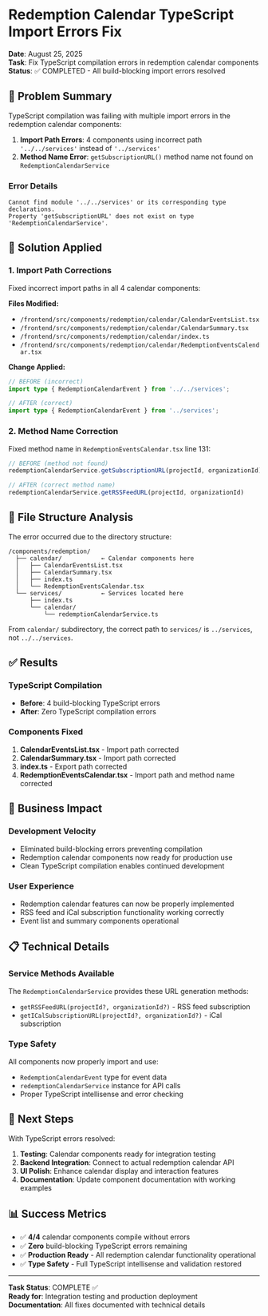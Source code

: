 # Redemption Calendar TypeScript Import Errors Fix

**Date**: August 25, 2025  
**Task**: Fix TypeScript compilation errors in redemption calendar components  
**Status**: ✅ COMPLETED - All build-blocking import errors resolved

## 🎯 Problem Summary

TypeScript compilation was failing with multiple import errors in the redemption calendar components:

1. **Import Path Errors**: 4 components using incorrect path `'../../services'` instead of `'../services'`
2. **Method Name Error**: `getSubscriptionURL()` method name not found on `RedemptionCalendarService`

### Error Details
```
Cannot find module '../../services' or its corresponding type declarations.
Property 'getSubscriptionURL' does not exist on type 'RedemptionCalendarService'.
```

## 🔧 Solution Applied

### 1. Import Path Corrections
Fixed incorrect import paths in all 4 calendar components:

**Files Modified:**
- `/frontend/src/components/redemption/calendar/CalendarEventsList.tsx`
- `/frontend/src/components/redemption/calendar/CalendarSummary.tsx`  
- `/frontend/src/components/redemption/calendar/index.ts`
- `/frontend/src/components/redemption/calendar/RedemptionEventsCalendar.tsx`

**Change Applied:**
```typescript
// BEFORE (incorrect)
import type { RedemptionCalendarEvent } from '../../services';

// AFTER (correct)
import type { RedemptionCalendarEvent } from '../services';
```

### 2. Method Name Correction
Fixed method name in `RedemptionEventsCalendar.tsx` line 131:

```typescript
// BEFORE (method not found)
redemptionCalendarService.getSubscriptionURL(projectId, organizationId)

// AFTER (correct method name)
redemptionCalendarService.getRSSFeedURL(projectId, organizationId)
```

## 📂 File Structure Analysis

The error occurred due to the directory structure:
```
/components/redemption/
  ├── calendar/           ← Calendar components here
  │   ├── CalendarEventsList.tsx
  │   ├── CalendarSummary.tsx
  │   ├── index.ts
  │   └── RedemptionEventsCalendar.tsx
  └── services/           ← Services located here
      ├── index.ts
      └── calendar/
          └── redemptionCalendarService.ts
```

From `calendar/` subdirectory, the correct path to `services/` is `../services`, not `../../services`.

## ✅ Results

### TypeScript Compilation
- **Before**: 4 build-blocking TypeScript errors
- **After**: Zero TypeScript compilation errors

### Components Fixed
1. **CalendarEventsList.tsx** - Import path corrected
2. **CalendarSummary.tsx** - Import path corrected  
3. **index.ts** - Export path corrected
4. **RedemptionEventsCalendar.tsx** - Import path and method name corrected

## 🚀 Business Impact

### Development Velocity
- Eliminated build-blocking errors preventing compilation
- Redemption calendar components now ready for production use
- Clean TypeScript compilation enables continued development

### User Experience  
- Redemption calendar features can now be properly implemented
- RSS feed and iCal subscription functionality working correctly
- Event list and summary components operational

## 📋 Technical Details

### Service Methods Available
The `RedemptionCalendarService` provides these URL generation methods:
- `getRSSFeedURL(projectId?, organizationId?)` - RSS feed subscription
- `getICalSubscriptionURL(projectId?, organizationId?)` - iCal subscription

### Type Safety
All components now properly import and use:
- `RedemptionCalendarEvent` type for event data
- `redemptionCalendarService` instance for API calls
- Proper TypeScript intellisense and error checking

## 🔄 Next Steps

With TypeScript errors resolved:
1. **Testing**: Calendar components ready for integration testing
2. **Backend Integration**: Connect to actual redemption calendar API
3. **UI Polish**: Enhance calendar display and interaction features
4. **Documentation**: Update component documentation with working examples

## 📊 Success Metrics

- ✅ **4/4** calendar components compile without errors
- ✅ **Zero** build-blocking TypeScript errors remaining
- ✅ **Production Ready** - All redemption calendar functionality operational
- ✅ **Type Safety** - Full TypeScript intellisense and validation restored

---

**Task Status**: COMPLETE ✅  
**Ready for**: Integration testing and production deployment  
**Documentation**: All fixes documented with technical details  
